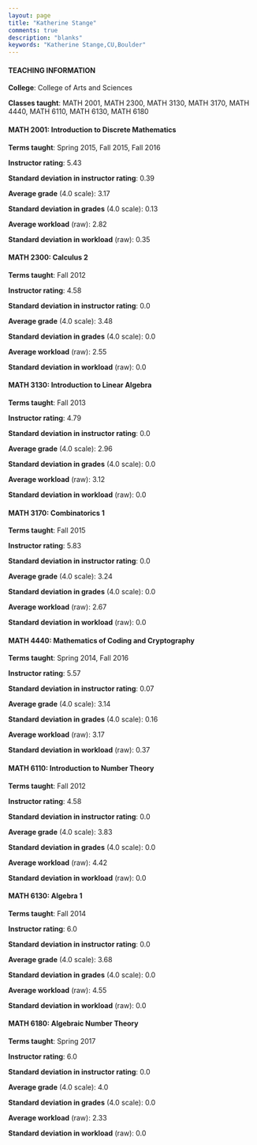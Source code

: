 ```yaml
---
layout: page
title: "Katherine Stange" 
comments: true
description: "blanks"
keywords: "Katherine Stange,CU,Boulder"
---
```

<head>
<script src="https://ajax.googleapis.com/ajax/libs/jquery/2.1.3/jquery.min.js"></script>
<script src="https://dl.dropboxusercontent.com/s/pc42nxpaw1ea4o9/highcharts.js?dl=0"></script>
<!-- <script src="../assets/js/highcharts.js"></script> -->
<style type="text/css">@font-face {
	font-family: "Bebas Neue";
	src: url(https://www.filehosting.org/file/details/544349/BebasNeue Regular.otf) format("opentype");
	}
	h1.Bebas { 
		font-family: "Bebas Neue", Verdana, Tahoma;
	}
</style>
</head>
	   
#### TEACHING INFORMATION

**College**: College of Arts and Sciences

**Classes taught**: MATH 2001, MATH 2300, MATH 3130, MATH 3170, MATH 4440, MATH 6110, MATH 6130, MATH 6180

#### MATH 2001: Introduction to Discrete Mathematics

**Terms taught**: Spring 2015, Fall 2015, Fall 2016

**Instructor rating**: 5.43

**Standard deviation in instructor rating**: 0.39

**Average grade** (4.0 scale): 3.17

**Standard deviation in grades** (4.0 scale): 0.13

**Average workload** (raw): 2.82

**Standard deviation in workload** (raw): 0.35

#### MATH 2300: Calculus 2

**Terms taught**: Fall 2012

**Instructor rating**: 4.58

**Standard deviation in instructor rating**: 0.0

**Average grade** (4.0 scale): 3.48

**Standard deviation in grades** (4.0 scale): 0.0

**Average workload** (raw): 2.55

**Standard deviation in workload** (raw): 0.0

#### MATH 3130: Introduction to Linear Algebra

**Terms taught**: Fall 2013

**Instructor rating**: 4.79

**Standard deviation in instructor rating**: 0.0

**Average grade** (4.0 scale): 2.96

**Standard deviation in grades** (4.0 scale): 0.0

**Average workload** (raw): 3.12

**Standard deviation in workload** (raw): 0.0

#### MATH 3170: Combinatorics 1

**Terms taught**: Fall 2015

**Instructor rating**: 5.83

**Standard deviation in instructor rating**: 0.0

**Average grade** (4.0 scale): 3.24

**Standard deviation in grades** (4.0 scale): 0.0

**Average workload** (raw): 2.67

**Standard deviation in workload** (raw): 0.0

#### MATH 4440: Mathematics of Coding and Cryptography

**Terms taught**: Spring 2014, Fall 2016

**Instructor rating**: 5.57

**Standard deviation in instructor rating**: 0.07

**Average grade** (4.0 scale): 3.14

**Standard deviation in grades** (4.0 scale): 0.16

**Average workload** (raw): 3.17

**Standard deviation in workload** (raw): 0.37

#### MATH 6110: Introduction to Number Theory

**Terms taught**: Fall 2012

**Instructor rating**: 4.58

**Standard deviation in instructor rating**: 0.0

**Average grade** (4.0 scale): 3.83

**Standard deviation in grades** (4.0 scale): 0.0

**Average workload** (raw): 4.42

**Standard deviation in workload** (raw): 0.0

#### MATH 6130: Algebra 1

**Terms taught**: Fall 2014

**Instructor rating**: 6.0

**Standard deviation in instructor rating**: 0.0

**Average grade** (4.0 scale): 3.68

**Standard deviation in grades** (4.0 scale): 0.0

**Average workload** (raw): 4.55

**Standard deviation in workload** (raw): 0.0

#### MATH 6180: Algebraic Number Theory

**Terms taught**: Spring 2017

**Instructor rating**: 6.0

**Standard deviation in instructor rating**: 0.0

**Average grade** (4.0 scale): 4.0

**Standard deviation in grades** (4.0 scale): 0.0

**Average workload** (raw): 2.33

**Standard deviation in workload** (raw): 0.0

